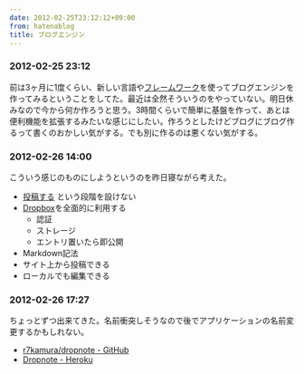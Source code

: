 ```yaml
---
date: 2012-02-25T23:12:12+09:00
from: hatenablog
title: ブログエンジン
---
```



<div class="section">
    <h3>2012-02-25 23:12</h3>
    <p>前は3ヶ月に1度くらい、新しい言語や<a class="keyword" href="http://d.hatena.ne.jp/keyword/%A5%D5%A5%EC%A1%BC%A5%E0%A5%EF%A1%BC%A5%AF">フレームワーク</a>を使ってブログエンジンを作ってみるということをしてた。最近は全然そういうのをやっていない。明日休みなので今から何か作ろうと思う。3時間くらいで簡単に基盤を作って、あとは便利機能を拡張するみたいな感じにしたい。作ろうとしたけどブログにブログ作るって書くのおかしい気がする。でも別に作るのは悪くない気がする。</p>

</div>
<div class="section">
    <h3>2012-02-26 14:00</h3>
    <p>こういう感じのものにしようというのを昨日寝ながら考えた。</p>

<ul>
<li><a href="http://r7kamura.hatenablog.com/entry/2012/02/24/223732">&#x6295;&#x7A3F;&#x3059;&#x308B;</a> という段階を設けない</li>
<li><a class="keyword" href="http://d.hatena.ne.jp/keyword/Dropbox">Dropbox</a>を全面的に利用する
<ul>
<li>認証</li>
<li>ストレージ</li>
<li>エントリ置いたら即公開</li>
</ul></li>
<li>Markdown記法</li>
<li>サイト上から投稿できる</li>
<li>ローカルでも編集できる</li>
</ul>
</div>
<div class="section">
    <h3>2012-02-26 17:27</h3>
    <p>ちょっとずつ出来てきた。名前衝突しそうなので後でアプリケーションの名前変更するかもしれない。</p>

<ul>
<li><a href="https://github.com/r7kamura/dropnote">r7kamura/dropnote - GitHub</a></li>
<li><a href="http://dropnotes.heroku.com/">Dropnote - Heroku</a></li>
</ul>
</div>
